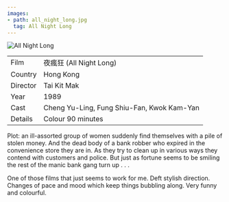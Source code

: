 ```yaml
---
images:
- path: all_night_long.jpg
  tag: All Night Long
---
```

![All Night Long](all_night_long.jpg)

| | |
|-|-|
Film|&#22812;&#30219;&#29378; (All Night Long)
Country|Hong Kong
Director|Tai Kit Mak
Year|1989
Cast|Cheng Yu-Ling, Fung Shiu-Fan, Kwok Kam-Yan
Details|Colour 90 minutes

Plot: an ill-assorted group of women suddenly find
themselves with a pile of stolen money.  And the dead
body of a bank robber who expired in the convenience
store they are in.  As they try to clean up in various ways
they contend with customers and police.  But just
as fortune seems to be smiling the rest of the manic
bank gang turn up . . .

One of those films that just seems to work for me.
Deft stylish direction.  Changes of pace and mood
which keep things bubbling along.  Very funny and
colourful.
